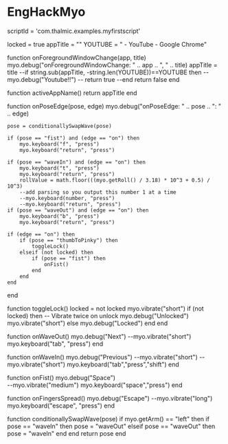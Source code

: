 EngHackMyo
==========
scriptId = 'com.thalmic.examples.myfirstscript'
 
locked = true
appTitle = ""
YOUTUBE = " - YouTube - Google Chrome"
 
function onForegroundWindowChange(app, title)
    myo.debug("onForegroundWindowChange: " .. app .. ", " .. title)
	appTitle = title
	--if string.sub(appTitle, -string.len(YOUTUBE))==YOUTUBE then
	--	myo.debug("Youtube!!")
	--	return true
	--end
    return false
end
 
function activeAppName()
	return appTitle
end

function onPoseEdge(pose, edge)
	myo.debug("onPoseEdge: " .. pose .. ": " .. edge)
	
	pose = conditionallySwapWave(pose)

	if (pose == "fist") and (edge == "on") then
		myo.keyboard("f", "press")
		myo.keyboard("return", "press")

	if (pose == "waveIn") and (edge == "on") then
		myo.keyboard("t", "press")
		myo.keyboard("return", "press")
		rollValue = math.floor(((myo.getRoll() / 3.18) * 10^3 + 0.5) / 10^3)
		--add parsing so you output this number 1 at a time
		--myo.keyboard(number, "press")
		--myo.keyboard("return", "press")
	if (pose == "waveOut") and (edge == "on") then
		myo.keyboard("b", "press")
		myo.keyboard("return", "press")

	if (edge == "on") then
		if (pose == "thumbToPinky") then
			toggleLock()
		elseif (not locked) then
			if (pose == "fist") then
				onFist()
			end
		end
	end
end
 
function toggleLock()
	locked = not locked
	myo.vibrate("short")
	if (not locked) then
		-- Vibrate twice on unlock
		myo.debug("Unlocked")
		myo.vibrate("short")
	else 
		myo.debug("Locked")
	end
end
 
function onWaveOut()
	myo.debug("Next")
	--myo.vibrate("short")
	myo.keyboard("tab", "press")
end
 
function onWaveIn()
	myo.debug("Previous")
	--myo.vibrate("short")
	--myo.vibrate("short")
	myo.keyboard("tab","press","shift")
end
 
 
function onFist()
	myo.debug("Space")	
	--myo.vibrate("medium")
	myo.keyboard("space","press")
end
 
function onFingersSpread()
	myo.debug("Escape")
	--myo.vibrate("long")
	myo.keyboard("escape", "press")
end
 
function conditionallySwapWave(pose)
	if myo.getArm() == "left" then
        if pose == "waveIn" then
            pose = "waveOut"
        elseif pose == "waveOut" then
            pose = "waveIn"
        end
    end
    return pose
end
